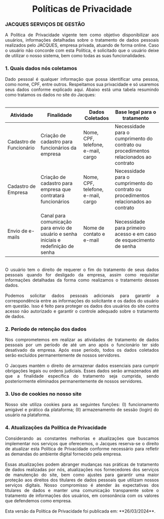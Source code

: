 <div align="center"> 
<h1>Políticas de Privacidade 
</div>

### JACQUES SERVIÇOS DE GESTÃO

<div align="justify"> A Política de Privacidade vigente tem como objetivo disponibilizar aos usuários, informações detalhadas sobre o tratamento de dados pessoais realizados pelo JACQUES, empresa privada, atuando de forma online. Caso o usuário não concorde com esta Política, é solicitado que o usuário deixe de utilizar o nosso sistema, bem como todas as suas funcionalidades. </div>

### 1. Quais dados nós coletamos

<div align="justify"> Dado pessoal é qualquer informação que possa identificar uma pessoa, como nome, CPF, entre outros. Respeitamos sua privacidade e só usaremos seus dados conforme explicado aqui. Abaixo está uma tabela resumindo como tratamos os dados no site do Jacques: </div>
<br>

| Atividade | Finalidade | Dados Coletados | Base legal para o tratamento |
|--|--|--|--|
| Cadastro de Funcionário | Criação de cadastro para funcionários da empresa | Nome, CPF, telefone, e-mail, cargo | Necessidade para o cumprimento do contrato ou procedimentos relacionados ao contrato |
|Cadastro de Empresa|Criação de cadastro para empresa que contratará funcionários|Nome, CPF, telefone, e-mail, cargo|Necessidade para o cumprimento do contrato ou procedimentos relacionados ao contrato|
| Envio de e-mails|Canal para comunicação para envio de usuário e senha iniciais e redefinição de senha|Nome de contato e e-mail|Necessidade para primeiro acesso e em caso de esquecimento de senha|
<br>
<div align="justify"> O usuário tem o direito de requerer o fim do tratamento de seus dados pessoais quando for desligado da empresa, assim como requisitar informações detalhadas da forma como realizamos o tratamento desses dados.  </div>
<br>
<div align="justify"> Podemos solicitar dados pessoais adicionais para garantir a correspondência entre as informações do solicitante e os dados do usuário em questão. Isso é feito para proteger os dados dos usuários do site contra acesso não autorizado e garantir o controle adequado sobre o tratamento de dados. </div>

### 2. Período de retenção dos dados

<div align="justify"> Nos comprometemos em realizar as atividades de tratamento de dados pessoais por um período de até um ano após o funcionário ter sido desativado da empresa. Após esse período, todos os dados coletados serão excluídos permanentemente de nossos servidores.  </div>
<br>
<div align="justify"> O Jacques mantém o direito de armazenar dados essenciais para cumprir obrigações legais ou ordens judiciais. Esses dados serão armazenados até que a finalidade específica do tratamento seja cumprida, sendo posteriormente eliminados permanentemente de nossos servidores. </div>

### 3. Uso de cookies no nosso site

<div align="justify"> Nosso site utiliza cookies para as seguintes funções: (I) funcionamento amigável e prático da plataforma; (II) armazenamento de sessão (login) do usuário na plataforma. </div>

### 4. Atualizações da Política de Privacidade

<div align="justify"> Considerando as constantes melhorias e atualizações que buscamos implementar nos serviços que oferecemos, o Jacques reserva-se o direito de atualizar esta Política de Privacidade conforme necessário para refletir as demandas do ambiente digital fornecido pela empresa. </div>
<br>
<div align="justify"> Essas atualizações podem abranger mudanças nas práticas de tratamento de dados realizadas por nós, atualizações nos fornecedores dos serviços de manutenção do site, bem como ajustes para garantir uma maior proteção aos direitos dos titulares de dados pessoais que utilizam nossos serviços digitais. Nosso compromisso é atender às expectativas dos titulares de dados e manter uma comunicação transparente sobre o tratamento de informações dos usuários, em consonância com os valores que defendemos como empresa. </div>

<br>
Esta versão da Política de Privacidade foi publicada em: **26/03/2024**.
